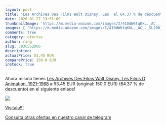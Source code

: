 ```yaml
---
layout: post
title: 'Les Archives Des Films Walt Disney. Les  al 64.37 % de descuento'
date: 2020-01-27 13:51:09
thumbnailImage: 'https://m.media-amazon.com/images/I/410dW6tqKkL._AC_._SL200_.jpg'
images: [ 'https://m.media-amazon.com/images/I/410dW6tqKkL._AC_._SL200_.jpg' ]
comments: true
category: ofertas
author: ring
slug: 3836552906
description:
actualPrice: 53.45 EUR
comparePrice: 150.0 EUR
inStock: true
---
```


Ahora mismo tienes [Les Archives Des Films Walt Disney. Les Films D Animation. 1921–1968](https://www.amazon.com/dp/3836552906/?tag=redken08-20) a 53.45 EUR (original: 150.0 EUR) (64.37 %  de descuento) en el siguiente enlace!

[![](https://m.media-amazon.com/images/I/410dW6tqKkL._AC_._SL200_.jpg)](https://www.amazon.com/dp/3836552906/?tag=redken08-20)

[Visítala!!!](https://www.amazon.com/dp/3836552906/?tag=redken08-20)

[Consulta otras ofertas en nuestro canal de telegram](https://t.me/s/ofertas25)
